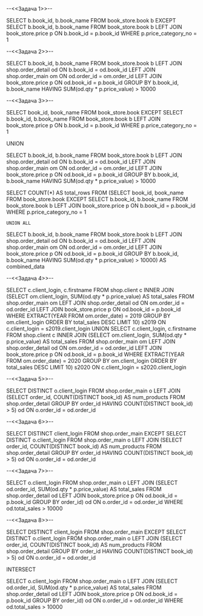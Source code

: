 
--<<Задача 1>>--

SELECT b.book_id, b.book_name
FROM book_store.book b
EXCEPT
SELECT b.book_id, b.book_name
FROM book_store.book b
LEFT JOIN book_store.price p ON b.book_id = p.book_id
WHERE p.price_category_no = 1

--<<Задача 2>>--

SELECT b.book_id, b.book_name
FROM book_store.book b
LEFT JOIN shop.order_detail od ON b.book_id = od.book_id
LEFT JOIN shop.order_main om ON od.order_id = om.order_id
LEFT JOIN book_store.price p ON od.book_id = p.book_id
GROUP BY b.book_id, b.book_name
HAVING SUM(od.qty * p.price_value) > 10000

--<<Задача 3>>--

SELECT book_id, book_name
FROM book_store.book
EXCEPT
SELECT b.book_id, b.book_name
FROM book_store.book b
LEFT JOIN book_store.price p ON b.book_id = p.book_id
WHERE p.price_category_no = 1

UNION

SELECT b.book_id, b.book_name
FROM book_store.book b
LEFT JOIN shop.order_detail od ON b.book_id = od.book_id
LEFT JOIN shop.order_main om ON od.order_id = om.order_id
LEFT JOIN book_store.price p ON od.book_id = p.book_id
GROUP BY b.book_id, b.book_name
HAVING SUM(od.qty * p.price_value) > 10000


SELECT COUNT(*) AS total_rows
FROM (SELECT book_id, book_name
FROM book_store.book
EXCEPT SELECT b.book_id, b.book_name
FROM book_store.book b
LEFT JOIN book_store.price p ON b.book_id = p.book_id
WHERE p.price_category_no = 1
    
    UNION ALL
    
SELECT b.book_id, b.book_name
FROM book_store.book b
LEFT JOIN shop.order_detail od ON b.book_id = od.book_id
LEFT JOIN shop.order_main om ON od.order_id = om.order_id
LEFT JOIN book_store.price p ON od.book_id = p.book_id
GROUP BY b.book_id, b.book_name
HAVING SUM(od.qty * p.price_value) > 10000) AS combined_data

--<<Задача 4>>--

SELECT c.client_login, c.firstname
FROM shop.client c
INNER JOIN (SELECT om.client_login, SUM(od.qty * p.price_value) AS total_sales
    FROM shop.order_main om
	LEFT JOIN shop.order_detail od ON om.order_id = od.order_id
	LEFT JOIN book_store.price p ON od.book_id = p.book_id
    WHERE EXTRACT(YEAR FROM om.order_date) = 2019
    GROUP BY om.client_login
    ORDER BY total_sales DESC
    LIMIT 10) s2019 ON c.client_login = s2019.client_login
UNION
SELECT c.client_login, c.firstname
FROM shop.client c
INNER JOIN (SELECT om.client_login, SUM(od.qty * p.price_value) AS total_sales
    FROM shop.order_main om
	LEFT JOIN shop.order_detail od ON om.order_id = od.order_id
	LEFT JOIN book_store.price p ON od.book_id = p.book_id
    WHERE EXTRACT(YEAR FROM om.order_date) = 2020
    GROUP BY om.client_login
    ORDER BY total_sales DESC
    LIMIT 10) s2020 ON c.client_login = s2020.client_login

--<<Задача 5>>--

SELECT DISTINCT o.client_login
FROM shop.order_main o
LEFT JOIN (SELECT order_id, COUNT(DISTINCT book_id) AS num_products
    FROM shop.order_detail
    GROUP BY order_id
    HAVING COUNT(DISTINCT book_id) > 5) od ON o.order_id = od.order_id

--<<Задача 6>>--

SELECT DISTINCT client_login
FROM shop.order_main
EXCEPT
SELECT DISTINCT o.client_login
FROM shop.order_main o
LEFT JOIN (SELECT order_id, COUNT(DISTINCT book_id) AS num_products
    FROM shop.order_detail
    GROUP BY order_id
    HAVING COUNT(DISTINCT book_id) > 5) od ON o.order_id = od.order_id

--<<Задача 7>>--

SELECT o.client_login
FROM shop.order_main o
LEFT JOIN (SELECT od.order_id, SUM(od.qty * p.price_value) AS total_sales
    FROM shop.order_detail od
	LEFT JOIN book_store.price p ON od.book_id = p.book_id
    GROUP BY order_id) od ON o.order_id = od.order_id
WHERE od.total_sales > 10000

--<<Задача 8>>--

SELECT DISTINCT client_login
FROM shop.order_main
EXCEPT
SELECT DISTINCT o.client_login
FROM shop.order_main o
LEFT JOIN (SELECT order_id, COUNT(DISTINCT book_id) AS num_products
    FROM shop.order_detail
    GROUP BY order_id
    HAVING COUNT(DISTINCT book_id) > 5) od ON o.order_id = od.order_id

INTERSECT

SELECT o.client_login
FROM shop.order_main o
LEFT JOIN (SELECT od.order_id, SUM(od.qty * p.price_value) AS total_sales
    FROM shop.order_detail od
	LEFT JOIN book_store.price p ON od.book_id = p.book_id
    GROUP BY order_id) od ON o.order_id = od.order_id
WHERE od.total_sales > 10000
